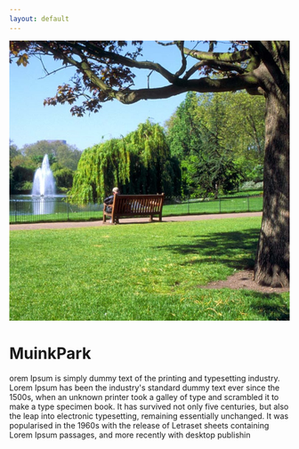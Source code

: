 ```yaml
---
layout: default
---
```


<div class="page-container col-xs-12">
    <div class="image-container col-xs-12">
        <picture>
            <img src="images/park-08.jpg" alt="muinkpark">
        </picture>
    </div>
    <div class="info-container col-xs-12">
        <div class="text-container">
            <h1>MuinkPark</h1>
            <p>orem Ipsum is simply dummy text of the printing and typesetting industry. Lorem Ipsum has been the industry's standard dummy text ever since the 1500s, when an unknown printer took a galley of type and scrambled it to make a type specimen book. It has survived not only five centuries, but also the leap into electronic typesetting, remaining essentially unchanged. It was popularised in the 1960s with the release of Letraset sheets containing Lorem Ipsum passages, and more recently with desktop publishin</p>
        </div>
    </div>
</div>